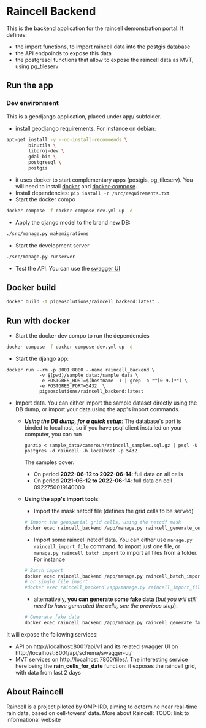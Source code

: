 # Raincell Backend
This is the backend application for the raincell demonstration portal.
It defines:
- the import functions, to import raincell data into the postgis database
- the API endpoinds to expose this data
- the postgresql functions that allow to expose the raincell data as MVT, using pg_tileserv

## Run the app

### Dev environment
This is a geodjango application, placed under app/ subfolder.

- install geodjango requirements. For instance on debian:
```bash
apt-get install -y --no-install-recommends \
        binutils \
        libproj-dev \
        gdal-bin \
        postgresql \
        postgis
```
- it uses docker to start complementary apps (postgis, pg_tileserv). 
You will need to install [docker](https://docs.docker.com/engine/install/) and [docker-compose](https://docs.docker.com/compose/). 
- Install dependencies:
`pip install -r /src/requirements.txt`
- Start the docker compo
```bash
docker-compose -f docker-compose-dev.yml up -d
```
- Apply the django model to the brand new DB:
```bash
./src/manage.py makemigrations
```
- Start the development server
```bash
./src/manage.py runserver
```
- Test the API. You can use the [swagger UI](http://localhost:8000/api/schema/swagger-ui/)


## Docker build
```bash
docker build -t pigeosolutions/raincell_backend:latest .
```

## Run with docker
- Start the docker dev compo to run the dependencies
```bash
docker-compose -f docker-compose-dev.yml up -d
```
- Start the django app:
```
docker run --rm -p 8001:8000 --name raincell_backend \
            -v $(pwd)/sample_data:/sample_data \
            -e POSTGRES_HOST=$(hostname -I | grep -o "^[0-9.]*") \
            -e POSTGRES_PORT=5432  \
            pigeosolutions/raincell_backend:latest
```
- Import data. You can either import the sample dataset directly using the DB dump, or import your data using the app's import commands. 
  - _**Using the DB dump, for a quick setup**_:
    The database's port is binded to localhost, so if you have psql client installed on your computer, you can run
    ```
    gunzip < sample_data/cameroun/raincell_samples.sql.gz | psql -U postgres -d raincell -h localhost -p 5432 
    ```
    The samples cover:
    - On period **2022-06-12 to 2022-06-14**: full data on all cells
    - On period **2021-06-12 to 2022-06-14**: full data on cell 0922750019140000


  - **Using the app's import tools**:
    - Import the mask netcdf file (defines the grid cells to be served)
    ```bash
    # Import the geospatial grid cells, using the netcdf mask
    docker exec raincell_backend /app/manage.py raincell_generate_cells /sample_data/cameroun/Raincell_masque_Cameroun.nc
    ```
    
    - Import some raincell netcdf data. You can either use `manage.py raincell_import_file` command, to import just one file, 
    or `manage.py raincell_batch_import` to import all files from a folder. For instance
    ```bash
    # Batch import
    docker exec raincell_backend /app/manage.py raincell_batch_import /sample_data/cameroun/samples/
    # or single file import
    #docker exec raincell_backend /app/manage.py raincell_import_file /sample_data/cameroun/samples/20211003_2355_Raincell_Cameroun_InvRainResol-2.5km.nc.aux.xml
    ```

    - alternatively, **you can generate some fake data** (*but you will still need to have generated the cells, see the previous step*):
    ```bash
    # Generate fake data
    docker exec raincell_backend /app/manage.py raincell_generate_fake_data --verbose --overwrite_existing 2022-05-01 2022-06-14
    ```

It will expose the following services:
- API on http://localhost:8001/api/v1 and its related swagger UI on http://localhost:8001/api/schema/swagger-ui/
- MVT services on http://localhost:7800/tiles/. The interesting service here being the **rain_cells_for_date** function:
it exposes the raincell grid, with data from last 2 days


## About Raincell
Raincell is a project piloted by OMP-IRD, aiming to determine near real-time rain data, based on cell-towers' data. 
More about Raincell: 
TODO: link to informational website
